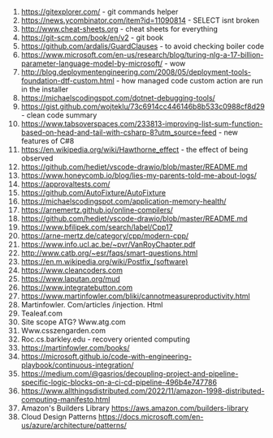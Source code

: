 1. https://gitexplorer.com/ - git commands helper
1. https://news.ycombinator.com/item?id=11090814 - SELECT isnt broken
1. http://www.cheat-sheets.org - cheat sheets for everything
1. https://git-scm.com/book/en/v2 - git book
1. https://github.com/ardalis/GuardClauses - to avoid checking boiler code 
1. https://www.microsoft.com/en-us/research/blog/turing-nlg-a-17-billion-parameter-language-model-by-microsoft/ - wow
1. http://blog.deploymentengineering.com/2008/05/deployment-tools-foundation-dtf-custom.html - how managed code custom action are run in the installer
1. https://michaelscodingspot.com/dotnet-debugging-tools/
1. https://gist.github.com/wojteklu/73c6914cc446146b8b533c0988cf8d29 - clean code summary
1. https://www.tabsoverspaces.com/233813-improving-list-sum-function-based-on-head-and-tail-with-csharp-8?utm_source=feed - new features of C#8
1. https://en.wikipedia.org/wiki/Hawthorne_effect - the effect of being observed
1. https://github.com/hediet/vscode-drawio/blob/master/README.md
1. https://www.honeycomb.io/blog/lies-my-parents-told-me-about-logs/
1. https://approvaltests.com/
1. https://github.com/AutoFixture/AutoFixture
1. https://michaelscodingspot.com/application-memory-health/
1. https://arnemertz.github.io/online-compilers/
1. https://github.com/hediet/vscode-drawio/blob/master/README.md
1. https://www.bfilipek.com/search/label/Cpp17
1. https://arne-mertz.de/category/cpp/modern-cpp/
1. https://www.info.ucl.ac.be/~pvr/VanRoyChapter.pdf
1. http://www.catb.org/~esr/faqs/smart-questions.html
1. https://en.m.wikipedia.org/wiki/Postfix_(software)
1. https://www.cleancoders.com
1. https://www.laputan.org/mud
1. https://www.integratebutton.com
1. https://www.martinfowler.com/bliki/cannotmeasureproductivity.html
1. Martinfowler. Com/articles /injection. Html
1. Tealeaf.com
1. Site scope ATG? Www.atg.com
1. Www.csszengarden.com
1. Roc.cs.barkley.edu - recovery oriented computing
1. https://martinfowler.com/books/ 
1. https://microsoft.github.io/code-with-engineering-playbook/continuous-integration/
1. https://medium.com/@gasrios/decoupling-project-and-pipeline-specific-logic-blocks-on-a-ci-cd-pipeline-496b4e747786
1. https://www.allthingsdistributed.com/2022/11/amazon-1998-distributed-computing-manifesto.html
1. Amazon's Builders Library https://aws.amazon.com/builders-library
1. Cloud Design Patterns https://docs.microsoft.com/en-us/azure/architecture/patterns/
